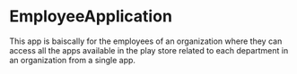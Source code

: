 # EmployeeApplication
This app is baiscally for the employees of an organization where they can access all the apps available in the play store related to each department in an organization from a single app.
